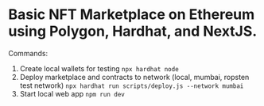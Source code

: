 # Basic NFT Marketplace on Ethereum using Polygon, Hardhat, and NextJS.

Commands:
1. Create local wallets for testing
  `npx hardhat node`
2. Deploy marketplace and contracts to network (local, mumbai, ropsten test network)
`npx hardhat run scripts/deploy.js --network mumbai`
3. Start local web app
 `npm run dev`
